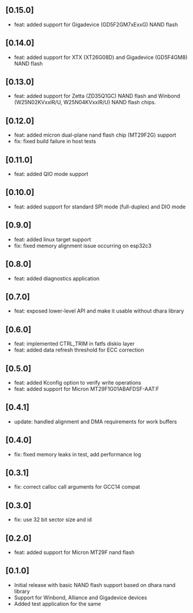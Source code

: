 ## [0.15.0]
- feat: added support for Gigadevice (GD5F2GM7xExxG) NAND flash

## [0.14.0]
- feat: added support for XTX (XT26G08D) and Gigadevice (GD5F4GM8) NAND flash

## [0.13.0]
- feat: added support for Zetta (ZD35Q1GC) NAND flash
        and Winbond (W25N02KVxxIR/U, W25N04KVxxIR/U) NAND flash chips.

## [0.12.0]
- feat: added micron dual-plane nand flash chip (MT29F2G) support
- fix: fixed build failure in host tests

## [0.11.0]
- feat: added QIO mode support

## [0.10.0]
- feat: added support for standard SPI mode (full-duplex) and DIO mode

## [0.9.0]
- feat: added linux target support
- fix: fixed memory alignment issue occurring on esp32c3

## [0.8.0]
- feat: added diagnostics application

## [0.7.0]
- feat: exposed lower-level API and make it usable without dhara library

## [0.6.0]
- feat: implemented CTRL_TRIM in fatfs diskio layer
- feat: added data refresh threshold for ECC correction

## [0.5.0]
- feat: added Kconfig option to verify write operations
- feat: added support for Micron MT29F1G01ABAFDSF-AAT:F

## [0.4.1]
- update: handled alignment and DMA requirements for work buffers

## [0.4.0]
- fix: fixed memory leaks in test, add performance log

## [0.3.1]
- fix: correct calloc call arguments for GCC14 compat

## [0.3.0]
- fix: use 32 bit sector size and id

## [0.2.0]
- feat: added support for Micron MT29F nand flash

## [0.1.0]
- Initial release with basic NAND flash support based on dhara nand library
- Support for Winbond, Alliance and Gigadevice devices
- Added test application for the same

